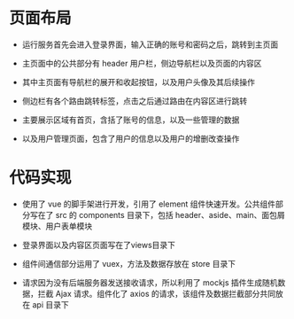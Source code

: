 # 页面布局
* 运行服务首先会进入登录界面，输入正确的账号和密码之后，跳转到主页面
* 主页面中的公共部分有 header 用户栏，侧边导航栏以及页面的内容区

* 其中主页面有导航栏的展开和收起按钮，以及用户头像及其后续操作
* 侧边栏有各个路由跳转标签，点击之后通过路由在内容区进行跳转

* 主要展示区域有首页，含括了账号的信息，以及一些管理的数据
* 以及用户管理页面，包含了用户的信息以及用户的增删改查操作

# 代码实现
* 使用了 vue 的脚手架进行开发，引用了 element 组件快速开发。公共组件部分写在了 src 的 components 目录下，包括 header、aside、main、面包屑模块、用户表单模块

* 登录界面以及内容区页面写在了views目录下

* 组件间通信部分运用了 vuex，方法及数据存放在 store 目录下

* 请求因为没有后端服务器发送接收请求，所以利用了 mockjs 插件生成随机数据，拦截 Ajax 请求。组件化了 axios 的请求，该组件及数据拦截部分共同放在 api 目录下
